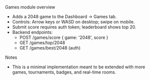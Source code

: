 Games module overview

- Adds a 2048 game to the Dashboard -> Games tab.
- Controls: Arrow keys or WASD on desktop; swipe on mobile.
- Submit score requires auth token; leaderboard shows top 20.
- Backend endpoints:
  - POST /games/score { game: '2048', score }
  - GET /games/top/2048
  - GET /games/best/2048 (auth)

Notes
- This is a minimal implementation meant to be extended with more games, tournaments, badges, and real-time rooms.
